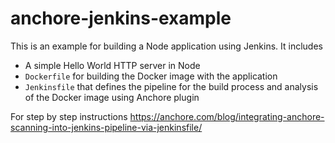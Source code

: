 # anchore-jenkins-example

This is an example for building a Node application using Jenkins. It includes

- A simple Hello World HTTP server in Node
- `Dockerfile` for building the Docker image with the application
- `Jenkinsfile` that defines the pipeline for the build process and analysis of the Docker image using Anchore plugin

For step by step instructions https://anchore.com/blog/integrating-anchore-scanning-into-jenkins-pipeline-via-jenkinsfile/

